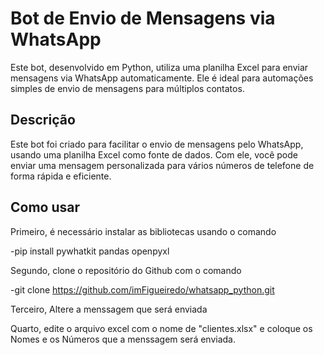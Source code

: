 # Bot de Envio de Mensagens via WhatsApp

Este bot, desenvolvido em Python, utiliza uma planilha Excel para enviar mensagens via WhatsApp automaticamente. Ele é ideal para automações simples de envio de mensagens para múltiplos contatos.

## Descrição

Este bot foi criado para facilitar o envio de mensagens pelo WhatsApp, usando uma planilha Excel como fonte de dados. Com ele, você pode enviar uma mensagem personalizada para vários números de telefone de forma rápida e eficiente.

## Como usar

Primeiro, é necessário instalar as bibliotecas usando o comando

-pip install pywhatkit pandas openpyxl

Segundo, clone o repositório do Github com o comando

-git clone https://github.com/imFigueiredo/whatsapp_python.git

Terceiro, Altere a menssagem que será enviada

Quarto, edite o arquivo excel com o nome de "clientes.xlsx" e coloque os Nomes e os Números que a menssagem será enviada.



